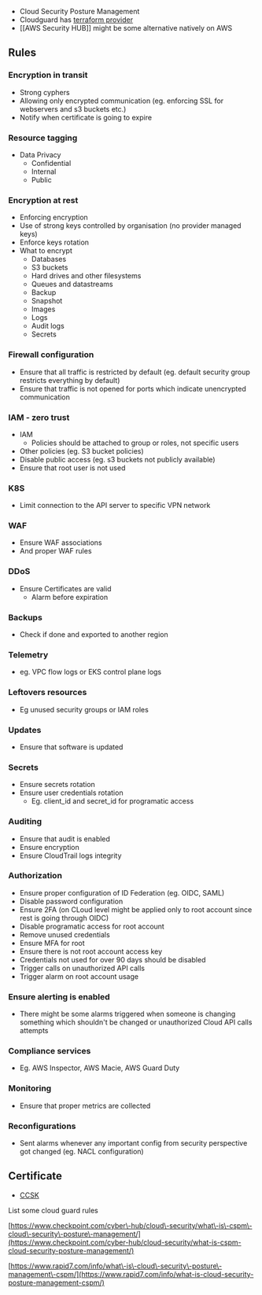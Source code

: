 - Cloud Security Posture Management
- Cloudguard has [terraform provider](https://registry.terraform.io/providers/dome9/dome9/latest/docs)
- [[AWS Security HUB]] might be some alternative natively on AWS

## Rules

### Encryption in transit
- Strong cyphers
- Allowing only encrypted communication \(eg. enforcing SSL for webservers and s3 buckets etc.\) 
- Notify when certificate is going to expire

### Resource tagging
- Data Privacy
	- Confidential
	- Internal
	- Public
 
### Encryption at rest
- Enforcing encryption 
- Use of strong keys controlled by organisation \(no provider managed keys\) 
- Enforce keys rotation
- What to encrypt
	- Databases 
	- S3 buckets
	- Hard drives and other filesystems
	- Queues and datastreams
	- Backup
	- Snapshot
	- Images
	- Logs
	- Audit logs
	- Secrets
 
### Firewall configuration
- Ensure that all traffic is restricted by default \(eg. default security group restricts everything by default\)
- Ensure that traffic is not opened for ports which indicate unencrypted communication
	
### IAM - zero trust 
- IAM
	- Policies should be attached to group or roles, not specific users
- Other policies \(eg. S3 bucket policies\)
- Disable public access \(eg. s3 buckets not publicly available\) 
- Ensure that root user is not used

### K8S
- Limit connection to the API server to specific VPN network

### WAF
- Ensure WAF associations
- And proper WAF rules
	
### DDoS
- Ensure Certificates are valid
    - Alarm before expiration

### Backups
- Check if done and exported to another region

### Telemetry
- eg. VPC flow logs or EKS control plane logs 

### Leftovers resources
- Eg unused security groups or IAM roles

### Updates
- Ensure that software is updated 

### Secrets
- Ensure secrets rotation 
- Ensure user credentials rotation
    - Eg. client\_id and secret\_id for programatic access
	
### Auditing
- Ensure that audit is enabled 
- Ensure encryption
- Ensure CloudTrail logs integrity

### Authorization
- Ensure proper configuration of ID Federation \(eg. OIDC, SAML\) 
- Disable password configuration
- Ensure 2FA \(on CLoud level might be applied only to root account since rest is going through OIDC\) 
- Disable programatic access for root account
- Remove unused credentials
- Ensure MFA for root
- Ensure there is not root account access key
- Credentials not used for over 90 days should be disabled
- Trigger calls on unauthorized API calls
- Trigger alarm on root account usage

### Ensure alerting is enabled
- There might be some alarms triggered when someone is changing something which shouldn't be changed or unauthorized Cloud API calls attempts

### Compliance services
- Eg. AWS Inspector, AWS Macie, AWS Guard Duty 

### Monitoring
- Ensure that proper metrics are collected 

### Reconfigurations
- Sent alarms whenever any important config from security perspective got changed (eg. NACL configuration)

## Certificate 
- [CCSK](https://cloudsecurityalliance.org/education/ccsk/)

List some cloud guard rules

[https://www.checkpoint.com/cyber\-hub/cloud\-security/what\-is\-cspm\-cloud\-security\-posture\-management/](https://www.checkpoint.com/cyber-hub/cloud-security/what-is-cspm-cloud-security-posture-management/)

[https://www.rapid7.com/info/what\-is\-cloud\-security\-posture\-management\-cspm/](https://www.rapid7.com/info/what-is-cloud-security-posture-management-cspm/)
